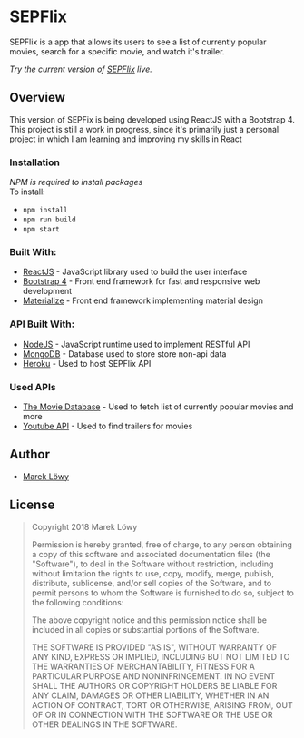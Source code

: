 # SEPFlix
SEPFlix is a app that allows its users to see a list of currently popular movies, search for a specific movie, and watch it's trailer.

*Try the current version of [SEPFlix](https://sepflix.netlify.com/) live.*

## Overview
This version of SEPFix is being developed using ReactJS with a Bootstrap 4. This project is still a work in progress,
since it's primarily just a personal project in which I am learning and improving my skills in React

### Installation
*NPM is required to install packages*  
To install:  
* `npm install`
* `npm run build`
* `npm start`

### Built With:
* [ReactJS](https://reactjs.org/) - JavaScript library used to build the user interface
* [Bootstrap 4](https://getbootstrap.com/) - Front end framework for fast and responsive web development
* [Materialize](https://materializecss.com/) - Front end framework implementing material design

### API Built With:
* [NodeJS](https://nodejs.org/en/) - JavaScript runtime used to implement RESTful API
* [MongoDB](https://www.mongodb.com/) - Database used to store store non-api data
* [Heroku](https://dashboard.heroku.com/login) - Used to host SEPFlix API

### Used APIs
* [The Movie Database](https://www.themoviedb.org/) - Used to fetch list of currently popular movies and more
* [Youtube API](https://developers.google.com/youtube/) - Used to find trailers for movies

## Author
* [Marek Löwy](https://www.linkedin.com/in/marek-löwy-13093a119)

## License
>Copyright 2018 Marek Löwy
>
>Permission is hereby granted, free of charge, to any person obtaining a copy of this software and associated documentation files (the "Software"), to deal in the Software without restriction, including without limitation the rights to use, copy, modify, merge, publish, distribute, sublicense, and/or sell copies of the Software, and to permit persons to whom the Software is furnished to do so, subject to the following conditions:
>
>The above copyright notice and this permission notice shall be included in all copies or substantial portions of the Software.
>
>THE SOFTWARE IS PROVIDED "AS IS", WITHOUT WARRANTY OF ANY KIND, EXPRESS OR IMPLIED, INCLUDING BUT NOT LIMITED TO THE WARRANTIES OF MERCHANTABILITY, FITNESS FOR A PARTICULAR PURPOSE AND NONINFRINGEMENT. IN NO EVENT SHALL THE AUTHORS OR COPYRIGHT HOLDERS BE LIABLE FOR ANY CLAIM, DAMAGES OR OTHER LIABILITY, WHETHER IN AN ACTION OF CONTRACT, TORT OR OTHERWISE, ARISING FROM, OUT OF OR IN CONNECTION WITH THE SOFTWARE OR THE USE OR OTHER DEALINGS IN THE SOFTWARE.